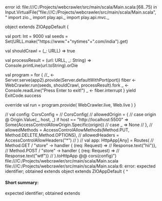 error id: file:///C:/Projects/webcrawler/src/main/scala/Main.scala:[68..75) in Input.VirtualFile("file:///C:/Projects/webcrawler/src/main/scala/Main.scala", "
import zio._
import play.api._
import play.api.mvc._

object  extends ZIOAppDefault  {

  val port: Int = 9000
  val seeds =
    Set(URLL.make("https://www."+"nytimes"+".com/india").get)

  val shouldCrawl = (_: URLL) => true

  val processResult =
    (url: URLL, _: String) => Console.printLine(url.toString).orDie
  
  val program =
    for {
      //_ <- Server.serve(app2).provide(Server.defaultWithPort(port))
      fiber <- WebCrawler.run(seeds, shouldCrawl, processResult).fork
      _     <- Console.readLine("Press Enter to exit!")
      _     <- fiber.interrupt
    } yield ExitCode.success

  override val run =
    program.provide(
      WebCrawler.live,
      Web.live
    )
}

// val config: CorsConfig =
  // CorsConfig(
  //   allowedOrigin = {
  //     case origin @ Origin.Value(_, host, _) if host == "http://localhost:5500" => Some(AccessControlAllowOrigin.Specific(origin))
  //     case _                                                             => None
  //   },
  //   allowedMethods = AccessControlAllowMethods(Method.PUT, Method.DELETE,Method.OPTIONS),
  //   allowedHeaders = AccessControlAllowHeaders("*")
  // )
  // val app: HttpApp[Any] = Routes(
  //   Method.GET / "store" -> handler { (req: Request) =>
  //     Response.text("hii")},
  //   Method.POST / "store" -> handler { (req: Request) =>
  //     Response.text("wtf")}
  // ).toHttpApp @@ cors(config)")
file:///C:/Projects/webcrawler/src/main/scala/Main.scala
file:///C:/Projects/webcrawler/src/main/scala/Main.scala:6: error: expected identifier; obtained extends
object  extends ZIOAppDefault  {
        ^
#### Short summary: 

expected identifier; obtained extends